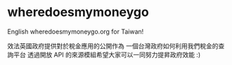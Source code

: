 wheredoesmymoneygo
==================

English wheredoesmymoneygo.org for Taiwan!

效法英國政府提供對於稅金應用的公開作為
一個台灣政府如何利用我們稅金的查詢平台
透過開放 API 的來源模組希望大家可以一同努力提昇政府效能 :)

